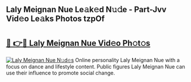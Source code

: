 ## Laly Meignan Nue Le𝚊k𝚎d N𝚞𝚍e - Part-Jvv Vid𝚎o Le𝚊ks Photos tzpOf

# <h2><a href="http://fb27099.evod.top/?m=Laly+Meignan+Nue">🔗 👉🔴 Laly Meignan Nue Vid𝚎o Ph𝚘t𝚘s</a></h2>

[![Laly Meignan Nue N𝚞d𝚎s](https://i.imgur.com/8V9OHl7.gif)](http://fb27099.evod.top/?m=Laly+Meignan+Nue)
Online personality Laly Meignan Nue with a focus on dance and lifestyle content. Public figures Laly Meignan Nue can use their influence to promote social change. 
